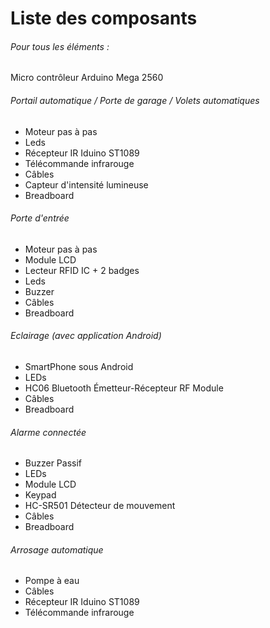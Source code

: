 <h1>Liste des composants</h1>
<h6> Pour tous les éléments : </h6> 
<p> Micro contrôleur Arduino Mega 2560 </p>
<h6> Portail automatique / Porte de garage / Volets automatiques</h6>
<ul> 
	<li>Moteur pas à pas</li>
	<li>Leds</li>
	<li>Récepteur IR Iduino ST1089</li>
	<li>Télécommande infrarouge</li>
	<li>Câbles</li>
	<li>Capteur d'intensité lumineuse</li>
	<li>Breadboard</li>
</ul>
<h6> Porte d'entrée </h6>
<ul> 
	<li>Moteur pas à pas</li>
	<li>Module LCD</li>
	<li>Lecteur RFID IC + 2 badges</li>
	<li>Leds</li>
	<li>Buzzer</li>
	<li>Câbles</li>
	<li>Breadboard</li>
</ul>
<h6> Eclairage (avec application Android)</h6>
<ul> 
	<li>SmartPhone sous Android</li>
	<li>LEDs</li>
	<li>HC06 Bluetooth Émetteur-Récepteur RF Module</li>
	<li>Câbles</li>
	<li>Breadboard</li>
</ul>
<h6> Alarme connectée </h6>
<ul> 
	<li>Buzzer Passif</li>
	<li>LEDs</li>
	<li>Module LCD</li>
	<li>Keypad</li>
	<li>HC-SR501 Détecteur de mouvement</li>
	<li>Câbles</li>
	<li>Breadboard</li>
</ul>
<h6> Arrosage automatique </h6>
<ul> 
	<li> Pompe à eau </li>
	<li> Câbles </li>
	<li>Récepteur IR Iduino ST1089</li>
	<li>Télécommande infrarouge</li>
</ul>


